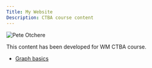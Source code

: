 ```yaml
---
Title: My Website
Description: CTBA course content
---
```



![Pete Otchere](/Graph_Basics/BAH.jpg)







This content has been developed for WM CTBA course.
-  [Graph basics](/Graph_Basics/index.md) 
